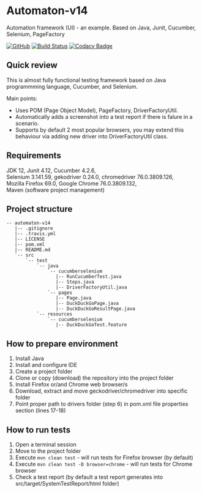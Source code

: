 # Automaton-v14
Automation framework (UI) - an example. Based on Java, Junit, Cucumber, Selenium, PageFactory

[![GitHub](https://img.shields.io/github/license/mashape/apistatus.svg)](https://github.com/BurhanH/automaton-v14/blob/master/LICENSE)
[![Build Status](https://travis-ci.org/BurhanH/Automaton-v14.svg?branch=master)](https://travis-ci.org/BurhanH/Automaton-v14)
[![Codacy Badge](https://api.codacy.com/project/badge/Grade/916e426250074c64bbb7db8744542181)](https://www.codacy.com/manual/BurhanH/Automaton-v14?utm_source=github.com&amp;utm_medium=referral&amp;utm_content=BurhanH/Automaton-v14&amp;utm_campaign=Badge_Grade)

## Quick review
This is almost fully functional testing framework based on Java programmming language, Cucumber, and Selenium.

Main points:
  - Uses POM (Page Object Model), PageFactory, DriverFactoryUtil. 
  - Automatically adds a screenshot into a test report if there is falure in a scenario.
  - Supports by default 2 most popular browsers, you may extend this behaviour via adding new driver into DriverFactoryUtil class.

## Requirements
JDK 12, Junit 4.12, Cucumber 4.2.6, <br>
Selenium 3.141.59, gekodriver 0.24.0, chromedriver 76.0.3809.126, <br>
Mozilla Firefox 69.0, Google Chrome 76.0.3809.132, <br>
Maven (software project management) <br>

## Project structure
```text
-- automaton-v14
   |-- .gitignore
   |-- .travis.yml
   |-- LICENSE
   |-- pom.xml
   |-- README.md
   `-- src
       `-- test
           `-- java
               `-- cucumberselenium
                  |-- RunCucumberTest.java
                  |-- Steps.java
                  |-- DriverFactoryUtil.java
               `-- pages
                  |-- Page.java
                  |-- DuckDuckGoPage.java
                  |-- DuckDuckGoResultPage.java
           `-- resources
               `-- cucumberselenium
                  |-- DuckDuckGoTest.feature
```

## How to prepare environment
1) Install Java
2) Install and configure IDE
3) Create a project folder
4) Clone or copy (download) the repository into the project folder
5) Install Firefox or/and Chrome web browser/s
6) Download, extract and move geckodriver/chromedriver into specific folder
7) Point proper path to drivers folder (step 6) in pom.xml file properties section (lines 17-18)

## How to run tests
1) Open a terminal session
2) Move to the project folder
3) Execute `mvn clean test` - will run tests for Firefox browser (by default)
4) Execute `mvn clean test -D browser=chrome` - will run tests for Chrome browser
5) Check a test report (by default a test report generates into src/target/SystemTestReport/html folder)
